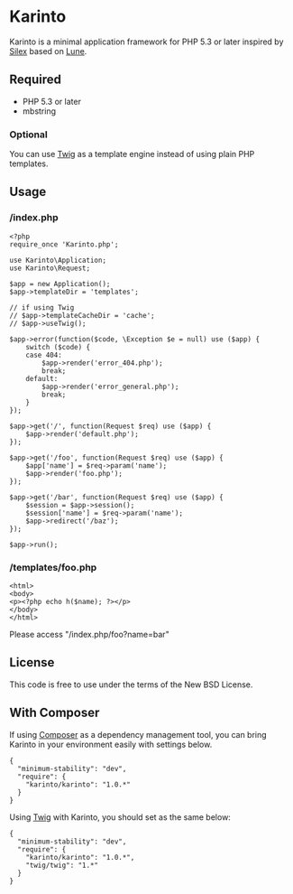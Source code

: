 # Karinto

Karinto is a minimal application framework for PHP 5.3 or later inspired by [Silex](http://silex.sensiolabs.org/) based on [Lune](https://github.com/hiroy/lune).

## Required

 * PHP 5.3 or later
 * mbstring

### Optional

You can use [Twig](http://twig.sensiolabs.org/) as a template engine instead of using plain PHP templates.

## Usage

### /index.php

    <?php
    require_once 'Karinto.php';
    
    use Karinto\Application;
    use Karinto\Request;
    
    $app = new Application();
    $app->templateDir = 'templates';
    
    // if using Twig
    // $app->templateCacheDir = 'cache';
    // $app->useTwig();
    
    $app->error(function($code, \Exception $e = null) use ($app) {
        switch ($code) {
        case 404:
            $app->render('error_404.php');
            break;
        default:
            $app->render('error_general.php');
            break;
        }
    });
    
    $app->get('/', function(Request $req) use ($app) {
        $app->render('default.php');
    });
    
    $app->get('/foo', function(Request $req) use ($app) {
        $app['name'] = $req->param('name');
        $app->render('foo.php');
    });
    
    $app->get('/bar', function(Request $req) use ($app) {
        $session = $app->session();
        $session['name'] = $req->param('name');
        $app->redirect('/baz');
    });
    
    $app->run();

### /templates/foo.php

    <html>
    <body>
    <p><?php echo h($name); ?></p>
    </body>
    </html>

Please access "/index.php/foo?name=bar"

## License

This code is free to use under the terms of the New BSD License.

## With Composer

If using [Composer](http://getcomposer.org/) as a dependency management tool, you can bring Karinto in your environment easily with settings below.

```
{
  "minimum-stability": "dev",
  "require": {
    "karinto/karinto": "1.0.*"
  }
}
```

Using [Twig](http://twig.sensiolabs.org/) with Karinto, you should set as the same below:

```
{
  "minimum-stability": "dev",
  "require": {
    "karinto/karinto": "1.0.*",
    "twig/twig": "1.*"
  }
}
```

